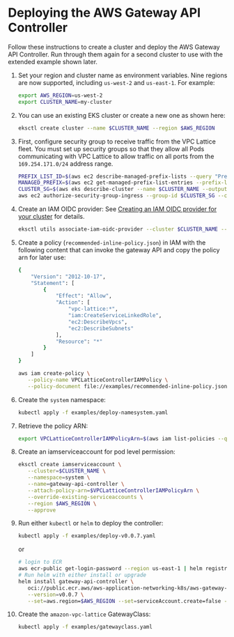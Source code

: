 # Deploying the AWS Gateway API Controller

Follow these instructions to create a cluster and deploy the AWS Gateway API Controller.
Run through them again for a second cluster to use with the extended example shown later.

1. Set your region and cluster name as environment variables. Nine regions are now supported, including `us-west-2` and `us-east-1`. For example:
   ```bash
   export AWS_REGION=us-west-2
   export CLUSTER_NAME=my-cluster
   ```
1. You can use an existing EKS cluster or create a new one as shown here:
   ```bash
   eksctl create cluster --name $CLUSTER_NAME --region $AWS_REGION
   ```
1. First, configure security group to receive traffic from the VPC Lattice fleet. You must set up security groups so that they allow all Pods communicating with VPC Lattice to allow traffic on all ports from the `169.254.171.0/24` address range. 
    ```bash
    PREFIX_LIST_ID=$(aws ec2 describe-managed-prefix-lists --query "PrefixLists[?PrefixListName=="\'com.amazonaws.$AWS_REGION.vpc-lattice\'"].PrefixListId" | jq --raw-output .[])
    MANAGED_PREFIX=$(aws ec2 get-managed-prefix-list-entries --prefix-list-id $PREFIX_LIST_ID --output json  | jq -r '.Entries[0].Cidr')
    CLUSTER_SG=$(aws eks describe-cluster --name $CLUSTER_NAME --output json| jq -r '.cluster.resourcesVpcConfig.clusterSecurityGroupId')
    aws ec2 authorize-security-group-ingress --group-id $CLUSTER_SG --cidr $MANAGED_PREFIX --protocol -1
    ```
1. Create an IAM OIDC provider: See [Creating an IAM OIDC provider for your cluster](https://docs.aws.amazon.com/eks/latest/userguide/enable-iam-roles-for-service-accounts.html) for details.
   ```bash
   eksctl utils associate-iam-oidc-provider --cluster $CLUSTER_NAME --approve --region $AWS_REGION
   ```
1. Create a policy (`recommended-inline-policy.json`) in IAM with the following content that can invoke the gateway API and copy the policy arn for later use:
   ```bash
   {
       "Version": "2012-10-17",
       "Statement": [
           {
               "Effect": "Allow",
               "Action": [
                   "vpc-lattice:*",
                   "iam:CreateServiceLinkedRole",
                   "ec2:DescribeVpcs",
                   "ec2:DescribeSubnets"
               ],
               "Resource": "*"
           }
       ]
   }
   ```
   ```bash
   aws iam create-policy \
      --policy-name VPCLatticeControllerIAMPolicy \
      --policy-document file://examples/recommended-inline-policy.json
   ```
1. Create the `system` namespace:
   ```bash
   kubectl apply -f examples/deploy-namesystem.yaml
   ```
1. Retrieve the policy ARN:
   ```bash
   export VPCLatticeControllerIAMPolicyArn=$(aws iam list-policies --query 'Policies[?PolicyName==`VPCLatticeControllerIAMPolicy`].Arn' --output text)
   ```
1. Create an iamserviceaccount for pod level permission:
   ```bash
   eksctl create iamserviceaccount \
      --cluster=$CLUSTER_NAME \
      --namespace=system \
      --name=gateway-api-controller \
      --attach-policy-arn=$VPCLatticeControllerIAMPolicyArn \
      --override-existing-serviceaccounts \
      --region $AWS_REGION \
      --approve
   ```
1. Run either `kubectl` or `helm` to deploy the controller:
   ```bash
   kubectl apply -f examples/deploy-v0.0.7.yaml
   ```
   or
   ```bash
   # login to ECR
   aws ecr-public get-login-password --region us-east-1 | helm registry login --username AWS --password-stdin public.ecr.aws
   # Run helm with either install or upgrade
   helm install gateway-api-controller \
      oci://public.ecr.aws/aws-application-networking-k8s/aws-gateway-controller-chart\
      --version=v0.0.7 \
      --set=aws.region=$AWS_REGION --set=serviceAccount.create=false --namespace system
   ```
1. Create the `amazon-vpc-lattice` GatewayClass:
   ```bash
   kubectl apply -f examples/gatewayclass.yaml
   ```
